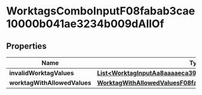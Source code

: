 

# WorktagsComboInputF08fabab3cae10000b041ae3234b009dAllOf


## Properties

Name | Type | Description | Notes
------------ | ------------- | ------------- | -------------
**invalidWorktagValues** | [**List&lt;WorktagInputAa8aaaaeca39100034443e493aef03ce&gt;**](WorktagInputAa8aaaaeca39100034443e493aef03ce.md) |  |  [optional]
**worktagWithAllowedValues** | [**WorktagWithAllowedValuesF08fabab3cae10000bd8f5a584f100c1**](WorktagWithAllowedValuesF08fabab3cae10000bd8f5a584f100c1.md) |  |  [optional]



